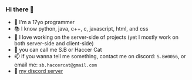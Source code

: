 ### Hi there 👋

- 🧑 I'm a 17yo programmer
- 📚 I know python, java, c++, c, javascript, html, and css
- 🔴 I love working on the server-side of projects (yet I mostly work on both server-side and client-side) 
- 🤙 you can call me S.B or Haccer Cat
- 📫 if you wanna tell me something, contact me on discord: `S.B#0056`, or email me: `sb.haccercat@gmail.com`
- 📎 [my discord server](https://discord.gg/b2ejYcJjqA)
